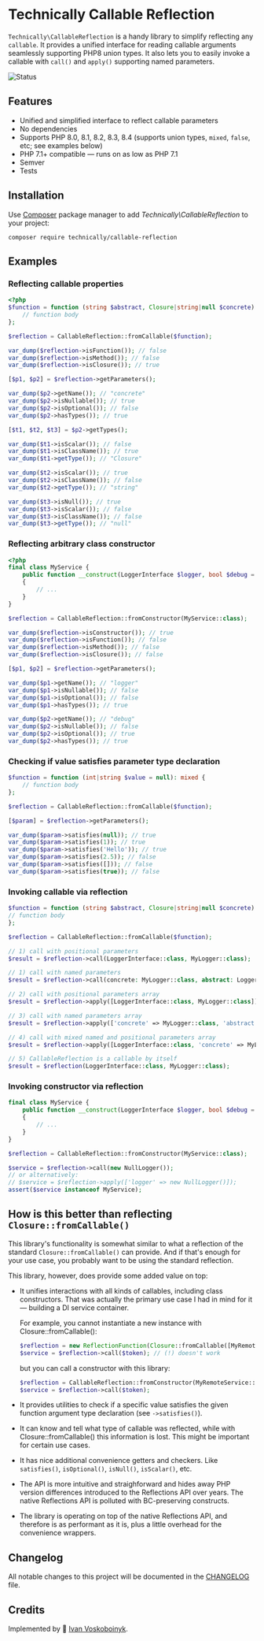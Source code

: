 # Technically Callable Reflection

`Technically\CallableReflection` is a handy library to simplify reflecting any `callable`.
It provides a unified interface for reading callable arguments seamlessly supporting PHP8 union types.
It also lets you to easily invoke a callable with `call()` and `apply()` supporting named parameters.

![Status][badge]

## Features

- Unified and simplified interface to reflect callable parameters 
- No dependencies
- Supports PHP 8.0, 8.1, 8.2, 8.3, 8.4 (supports union types, `mixed`, `false`, etc; see examples below)
- PHP 7.1+ compatible &mdash; runs on as low as PHP 7.1
- Semver
- Tests

## Installation

Use [Composer][2] package manager to add *Technically\CallableReflection* to your project:

```
composer require technically/callable-reflection
```

## Examples

### Reflecting callable properties

```php
<?php
$function = function (string $abstract, Closure|string|null $concrete): mixed {
    // function body
};

$reflection = CallableReflection::fromCallable($function);

var_dump($reflection->isFunction()); // false
var_dump($reflection->isMethod()); // false
var_dump($reflection->isClosure()); // true

[$p1, $p2] = $reflection->getParameters();

var_dump($p2->getName()); // "concrete"
var_dump($p2->isNullable()); // true
var_dump($p2->isOptional()); // false
var_dump($p2->hasTypes()); // true

[$t1, $t2, $t3] = $p2->getTypes();

var_dump($t1->isScalar()); // false 
var_dump($t1->isClassName()); // true 
var_dump($t1->getType()); // "Closure" 

var_dump($t2->isScalar()); // true 
var_dump($t2->isClassName()); // false 
var_dump($t2->getType()); // "string"

var_dump($t3->isNull()); // true
var_dump($t3->isScalar()); // false 
var_dump($t3->isClassName()); // false 
var_dump($t3->getType()); // "null" 
```

### Reflecting arbitrary class constructor

```php
<?php
final class MyService {
    public function __construct(LoggerInterface $logger, bool $debug = false)
    {
        // ...
    }
}

$reflection = CallableReflection::fromConstructor(MyService::class);

var_dump($reflection->isConstructor()); // true
var_dump($reflection->isFunction()); // false
var_dump($reflection->isMethod()); // false
var_dump($reflection->isClosure()); // false

[$p1, $p2] = $reflection->getParameters();

var_dump($p1->getName()); // "logger"
var_dump($p1->isNullable()); // false
var_dump($p1->isOptional()); // false
var_dump($p1->hasTypes()); // true

var_dump($p2->getName()); // "debug"
var_dump($p2->isNullable()); // false
var_dump($p2->isOptional()); // true
var_dump($p2->hasTypes()); // true
```

### Checking if value satisfies parameter type declaration

```php
$function = function (int|string $value = null): mixed {
    // function body
};

$reflection = CallableReflection::fromCallable($function);

[$param] = $reflection->getParameters();

var_dump($param->satisfies(null)); // true
var_dump($param->satisfies(1)); // true
var_dump($param->satisfies('Hello')); // true
var_dump($param->satisfies(2.5)); // false
var_dump($param->satisfies([])); // false
var_dump($param->satisfies(true)); // false
```

### Invoking callable via reflection

```php
$function = function (string $abstract, Closure|string|null $concrete): mixed {
// function body
};

$reflection = CallableReflection::fromCallable($function);

// 1) call with positional parameters
$result = $reflection->call(LoggerInterface::class, MyLogger::class);

// 1) call with named parameters
$result = $reflection->call(concrete: MyLogger::class, abstract: LoggerInterface::class);

// 2) call with positional parameters array 
$result = $reflection->apply([LoggerInterface::class, MyLogger::class]);

// 3) call with named parameters array 
$result = $reflection->apply(['concrete' => MyLogger::class, 'abstract' => LoggerInterface::class]);

// 4) call with mixed named and positional parameters array 
$result = $reflection->apply([LoggerInterface::class, 'concrete' => MyLogger::class]);

// 5) CallableReflection is a callable by itself
$result = $reflection(LoggerInterface::class, MyLogger::class);
```

### Invoking constructor via reflection

```php
final class MyService {
    public function __construct(LoggerInterface $logger, bool $debug = false)
    {
        // ...
    }
}

$reflection = CallableReflection::fromConstructor(MyService::class);

$service = $reflection->call(new NullLogger());
// or alternatively:
// $service = $reflection->apply(['logger' => new NullLogger()]);
assert($service instanceof MyService);
```

## How is this better than reflecting `Closure::fromCallable()`

This library's functionality is somewhat similar to what a reflection of the standard `Closure::fromCallable()` can provide. 
And if that's enough for your use case, you probably want to be using the standard reflection.

This library, however, does provide some added value on top:

- It unifies interactions with all kinds of callables, including class constructors.
  That was actually the primary use case I had in mind for it — building a DI service container.

  For example, you cannot instantiate a new instance with Closure::fromCallable():

  ```php
  $reflection = new ReflectionFunction(Closure::fromCallable([MyRemoteService::class, '__construct']));
  $service = $reflection->call($token); // (!) doesn't work
  ```

  but you can call a constructor with this library:

  ```php
  $reflection = CallableReflection::fromConstructor(MyRemoteService::class);
  $service = $reflection->call($token);
  ```
  
- It provides utilities to check if a specific value satisfies the given function argument type declaration (see `->satisfies()`). 

- It can know and tell what type of callable was reflected, while with Closure::fromCallable() this information is lost.
  This might be important for certain use cases.

- It has nice additional convenience getters and checkers. Like `satisfies()`, `isOptional()`, `isNull()`, `isScalar()`, etc.

- The API is more intuitive and straighforward and hides away PHP version differences introduced to the Reflections API
  over years. The native Reflections API is polluted with BC-preserving constructs.

- The library is operating on top of the native Reflections API, and therefore is as performant as it is, plus a little
  overhead for the convenience wrappers.


## Changelog

All notable changes to this project will be documented in the [CHANGELOG](./CHANGELOG.md) file.


## Credits

Implemented by :space_invader: [Ivan Voskoboinyk][3].

[1]: https://www.php-fig.org/psr/psr-11/
[2]: https://getcomposer.org/
[3]: https://voskoboinyk.com/
[badge]: https://github.com/technically-php/callable-reflection/actions/workflows/test.yml/badge.svg
